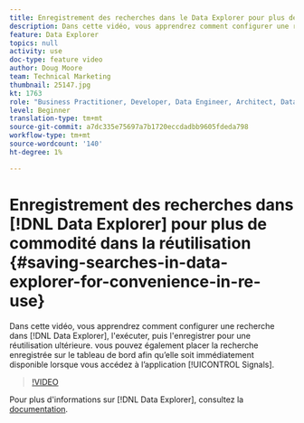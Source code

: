 ```yaml
---
title: Enregistrement des recherches dans le Data Explorer pour plus de commodité lors de la réutilisation
description: Dans cette vidéo, vous apprendrez comment configurer une recherche dans le Data Explorer, l'exécuter, puis l'enregistrer pour une réutilisation ultérieure. vous pouvez également placer la recherche enregistrée sur le tableau de bord afin qu’elle soit immédiatement disponible lorsque vous accédez à l’application Signals.
feature: Data Explorer
topics: null
activity: use
doc-type: feature video
author: Doug Moore
team: Technical Marketing
thumbnail: 25147.jpg
kt: 1763
role: "Business Practitioner, Developer, Data Engineer, Architect, Data Architect, Administrator, Leader"
level: Beginner
translation-type: tm+mt
source-git-commit: a7dc335e75697a7b1720eccdadbb9605fdeda798
workflow-type: tm+mt
source-wordcount: '140'
ht-degree: 1%

---
```



# Enregistrement des recherches dans [!DNL Data Explorer] pour plus de commodité dans la réutilisation {#saving-searches-in-data-explorer-for-convenience-in-re-use}

Dans cette vidéo, vous apprendrez comment configurer une recherche dans [!DNL Data Explorer], l&#39;exécuter, puis l&#39;enregistrer pour une réutilisation ultérieure. vous pouvez également placer la recherche enregistrée sur le tableau de bord afin qu’elle soit immédiatement disponible lorsque vous accédez à l’application [!UICONTROL Signals].

>[!VIDEO](https://video.tv.adobe.com/v/25147/?quality=12)

Pour plus d&#39;informations sur [!DNL Data Explorer], consultez la [documentation](https://experiencecloud.adobe.com/resources/help/en_US/aam/data-explorer.html).